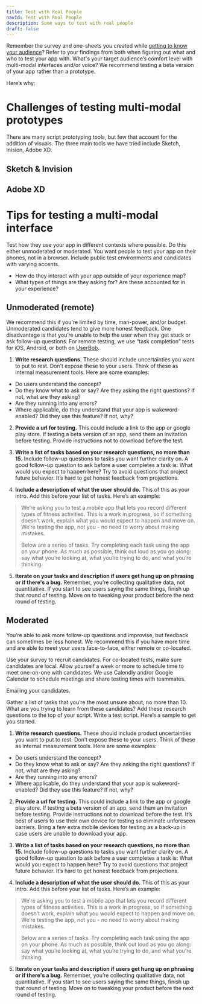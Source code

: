 ```yaml
---
title: Test with Real People
navId: Test with Real People
description: Some ways to test with real people
draft: false
---
```


Remember the survey and one-sheets you created while [getting to know your audience](/docs/Design/get-to-know-your-audience)? Refer to your findings from both when figuring out what and who to test your app with. What's your target audience’s comfort level with multi-modal interfaces and/or voice? We recommend testing a beta version of your app rather than a prototype.

Here’s why:

# **Challenges of testing multi-modal prototypes**

There are many script prototyping tools, but few that account for the addition of visuals. The three main tools we have tried include Sketch, Inision, Adobe XD.

## Sketch & Invision

## Adobe XD

# **Tips for testing a multi-modal interface**

Test how they use your app in different contexts where possible. Do this either unmoderated or moderated. You want people to test your app on their phones, not in a browser. Include public test environments and candidates with varying accents.

- How do they interact with your app outside of your experience map?
- What types of things are they asking for? Are these accounted for in your experience?

## **Unmoderated (remote)**

We recommend this if you're limited by time, man-power, and/or budget. Unmoderated candidates tend to give more honest feedback. One disadvantage is that you’re unable to help the user when they get stuck or ask follow-up questions. For remote testing, we use “task completion” tests for iOS, Android, or both on [UserBob](https://userbob.com/).

1. **Write research questions.**
   These should include uncertainties you want to put to rest. Don’t expose these to your users. Think of these as internal measurement tools. Here are some examples:

- Do users understand the concept?
- Do they know what to ask or say? Are they asking the right questions? If not, what are they asking?
- Are they running into any errors?
- Where applicable, do they understand that your app is wakeword-enabled? Did they use this feature? If not, why?

2. **Provide a url for testing.**
   This could include a link to the app or google play store. If testing a beta version of an app, send them an invitation before testing. Provide instructions not to download before the test.

3. **Write a list of tasks based on your research questions, no more than 15.**
   Include follow-up questions to tasks you want further clarity on. A good follow-up question to ask before a user completes a task is: What would you expect to happen here? Try to avoid questions that project future behavior. It’s hard to get honest feedback from projections.

4. **Include a description of what the user should do.**
   This of this as your intro. Add this before your list of tasks. Here’s an example:

> We’re asking you to test a mobile app that lets you record different types of fitness activities. This is a work in progress, so if something doesn’t work, explain what you would expect to happen and move on. We’re testing the app, not you - no need to worry about making mistakes.
>
> Below are a series of tasks. Try completing each task using the app on your phone. As much as possible, think out loud as you go along: say what you’re looking at, what you’re trying to do, and what you’re thinking.

5. **Iterate on your tasks and description if users get hung up on phrasing or if there's a bug.** Remember, you’re collecting qualitative data, not quantitative. If you start to see users saying the same things, finish up that round of testing. Move on to tweaking your product before the next round of testing.

## **Moderated**

You’re able to ask more follow-up questions and improvise, but feedback can sometimes be less honest. We recommend this if you have more time and are able to meet your users face-to-face, either remote or co-located.

Use your survey to recruit candidates. For co-located tests, make sure candidates are local. Allow yourself a week or more to schedule time to meet one-on-one with candidates. We use Calendly and/or Google Calendar to schedule meetings and share testing times with teammates.

Emailing your candidates.

Gather a list of tasks that you’re the most unsure about, no more than 10. What are you trying to learn from these candidates? Add these research questions to the top of your script. Write a test script. Here’s a sample to get you started.

1. **Write research questions.**
   These should include product uncertainties you want to put to rest. Don’t expose these to your users. Think of these as internal measurement tools. Here are some examples:

- Do users understand the concept?
- Do they know what to ask or say? Are they asking the right questions? If not, what are they asking?
- Are they running into any errors?
- Where applicable, do they understand that your app is wakeword-enabled? Did they use this feature? If not, why?

2. **Provide a url for testing.**
   This could include a link to the app or google play store. If testing a beta version of an app, send them an invitation before testing. Provide instructions not to download before the test. It’s best of users to use their own device for testing so eliminate unforeseen barriers. Bring a few extra mobile devices for testing as a back-up in case users are unable to download your app.

3. **Write a list of tasks based on your research questions, no more than 15.**
   Include follow-up questions to tasks you want further clarity on. A good follow-up question to ask before a user completes a task is: What would you expect to happen here? Try to avoid questions that project future behavior. It’s hard to get honest feedback from projections.

4. **Include a description of what the user should do.**
   This of this as your intro. Add this before your list of tasks. Here’s an example:

> We’re asking you to test a mobile app that lets you record different types of fitness activities. This is a work in progress, so if something doesn’t work, explain what you would expect to happen and move on. We’re testing the app, not you - no need to worry about making mistakes.
>
> Below are a series of tasks. Try completing each task using the app on your phone. As much as possible, think out loud as you go along: say what you’re looking at, what you’re trying to do, and what you’re thinking.

5. **Iterate on your tasks and description if users get hung up on phrasing or if there's a bug.** Remember, you’re collecting qualitative data, not quantitative. If you start to see users saying the same things, finish up that round of testing. Move on to tweaking your product before the next round of testing.
